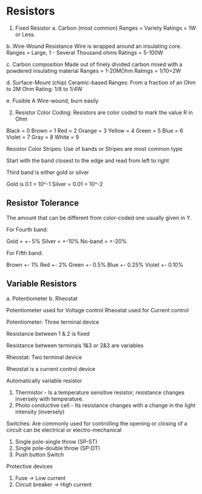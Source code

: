 # Resistors

1. Fixed Resistor
a. Carbon (most common)
Ranges = Variety
Ratings = 1W or Less.

b. Wire-Wound
Resistance Wire is wrapped around an insulating core.
Ranges = Large, 1 - Several Thousand ohms
Ratings = 5-100W

c. Carbon composition
Made out of finely divided carbon mixed with a powdered insulating material
Ranges = 1-20MOhm
Ratings = 1/10=2W

d. Surface-Mount (chip)
Ceramic-based
Ranges: From a fraction of an Ohm to 2M Ohm
Rating: 1/8 to 1/4W

e. Fusible
A Wire-wound, burn easily

2. Resistor Color Coding:
Resistors are color coded to mark the value R in Ohm

Black = 0
Brown = 1
Red = 2
Orange = 3
Yellow = 4
Green = 5
Blue = 6
Violet = 7
Gray = 8
White = 9

Resistor Color Stripes:
Use of bands or Stripes are most common type

Start with the band closest to the edge and read from left to right

Third band is either gold or silver

Gold is 0.1 = 10^-1
Silver = 0.01 = 10^-2

## Resistor Tolerance
The amount that can be different from color-coded one usually given in Y.

For Fourth band:

Gold = +- 5%
Silver = +-10%
No-band = +-20%

For Fifth band:

Brown +- 1%
Red +- 2%
Green +- 0.5%
Blue +- 0.25%
Violet +- 0.10%

## Variable Resistors
a. Potentiometer
b. Rheostat

Potentiometer used for Voltage control
Rheostat used for Current control

Potentiometer: Three terminal device

Resistance between 1 & 2 is fixed

Resistance between terminals 1&3 or 2&3 are variables

Rheostat: Two terminal device

Rheostat is a current control device

Automatically variable resistor

1. Thermistor - Is a temperature sensitive resistor, resistance changes inversely with temperature.
2. Photo conductive cell - Its resistance changes with a change in the light intensity (inversely)

Switches: Are commonly used for controlling the opening or closing of a circuit
can be electrical or electro-mechanical

1. Single pole-single throw (SP-ST)
2. Single pole-double throw (SP-DT)
3. Push button Switch

Protective devices
1. Fuse -> Low current
2. Circuit breaker -> High current

